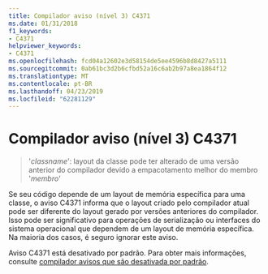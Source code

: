 ```yaml
---
title: Compilador aviso (nível 3) C4371
ms.date: 01/31/2018
f1_keywords:
- C4371
helpviewer_keywords:
- C4371
ms.openlocfilehash: fcd04a12602e3d58154de5ee4596b8d8427a5111
ms.sourcegitcommit: 0ab61bc3d2b6cfbd52a16c6ab2b97a8ea1864f12
ms.translationtype: MT
ms.contentlocale: pt-BR
ms.lasthandoff: 04/23/2019
ms.locfileid: "62281129"
---
```

# <a name="compiler-warning-level-3-c4371"></a>Compilador aviso (nível 3) C4371

> '*classname*': layout da classe pode ter alterado de uma versão anterior do compilador devido a empacotamento melhor do membro '*membro*'

Se seu código depende de um layout de memória específica para uma classe, o aviso C4371 informa que o layout criado pelo compilador atual pode ser diferente do layout gerado por versões anteriores do compilador. Isso pode ser significativo para operações de serialização ou interfaces do sistema operacional que dependem de um layout de memória específica. Na maioria dos casos, é seguro ignorar este aviso.

Aviso C4371 está desativado por padrão. Para obter mais informações, consulte [compilador avisos que são desativada por padrão](../../preprocessor/compiler-warnings-that-are-off-by-default.md).
